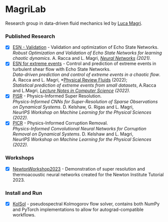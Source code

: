 # MagriLab
Research group in data-driven fluid mechanics led by [Luca Magri](https://magrilab.ae.ic.ac.uk/). 

### **Published Research**
- [x] [ESN - Validation](https://github.com/MagriLab/Robust-Validation-ESN) - Validation and optimization of Echo State Networks.
<br> *Robust Optimization and Validation of Echo State Networks for learning chaotic dynamics*. A. Racca and L. Magri, *[Neural Networks](https://doi.org/10.1016/j.neunet.2021.05.004) (2021).*
- [x] [ESN for extreme events](https://github.com/MagriLab/ESN-MFE) - Control and prediction of extreme events in turbulent shear flow with Echo State Networks.
<br> *Data-driven prediction and control of extreme events in a chaotic flow*. A. Racca and L. Magri, *[Physical Review Fluids](https://doi.org/10.1103/PhysRevFluids.7.104402) (2022);
<br> *Statistical prediction of extreme events from small datasets*, A.Racca and L.Magri, *[Lecture Notes in Computer Science](https://doi.org/10.1007/978-3-031-08757-8_58) (2022).*
- [x] [PISR](https://github.com/MagriLab/PISR) - Physics-Informed Super Resolution.
<br> *Physics-Informed CNNs for Super-Resolution of Sparse Observations on Dynamical Systems*. D. Kelshaw, G. Rigas and L. Magri, 
<br> *NeurIPS Workshop on Machine Learning for the Physical Sciences (2022).*
- [x] [PICR](https://github.com/MagriLab/PICR) - Physics-Informed Corruption Removal.
<br> *Physics-Informed Convolutional Neural Networks for Corruption Removal on Dynamical Systems*. D. Kelshaw and L. Magri, 
<br> *NeurIPS Workshop on Machine Learning for the Physical Sciences (2022).*

### **Workshops**
- [x] [NewtonWorkshop2023](https://github.com/MagriLab/NewtonWorkshop2023) - Demonstration of super resolution and thermoacoustic neural networks created for the Newton Institute Tutorial 2023.

### **Install and Run**
- [x] [KolSol](https://github.com/MagriLab/KolSol) - pseudospectral Kolmogorov flow solver, contains both NumPy and PyTorch implementations to allow for autograd-compatible workflows. 
